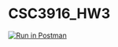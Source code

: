 # CSC3916_HW3

[![Run in Postman](https://run.pstmn.io/button.svg)](https://app.getpostman.com/run-collection/37f3e6008ed83502909f#?env%5BCSC3916_HW3_Lie%5D=W3sia2V5IjoidG9rZW4iLCJ2YWx1ZSI6IiIsImVuYWJsZWQiOnRydWV9LHsia2V5IjoicmFuZG9tX3VzZXJuYW1lIiwidmFsdWUiOiIiLCJlbmFibGVkIjp0cnVlfSx7ImtleSI6InJhbmRvbV9wYXNzd29yZCIsInZhbHVlIjoiIiwiZW5hYmxlZCI6dHJ1ZX0seyJrZXkiOiJyYW5kb21fbmFtZSIsInZhbHVlIjoiIiwiZW5hYmxlZCI6dHJ1ZX1d)